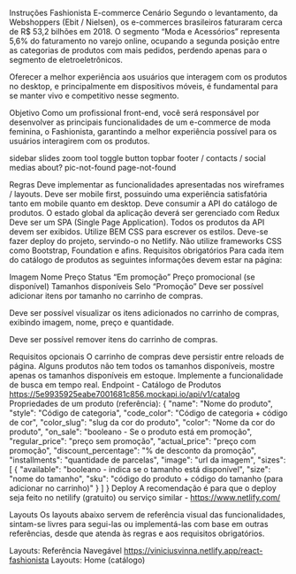 Instruções
Fashionista E-commerce
Cenário
Segundo o levantamento, da Webshoppers (Ebit / Nielsen), os e-commerces brasileiros faturaram cerca de R$ 53,2 bilhões em 2018. O segmento “Moda e Acessórios” representa 5,6% do faturamento no varejo online, ocupando a segunda posição entre as categorias de produtos com mais pedidos, perdendo apenas para o segmento de eletroeletrônicos.

Oferecer a melhor experiência aos usuários que interagem com os produtos no desktop, e principalmente em dispositivos móveis, é fundamental para se manter vivo e competitivo nesse segmento.

Objetivo
Como um profissional front-end, você será responsável por desenvolver as principais funcionalidades de um e-commerce de moda feminina, o Fashionista, garantindo a melhor experiência possível para os usuários interagirem com os produtos.

sidebar
slides 
zoom tool
toggle button
topbar
footer / contacts / social medias
about?
pic-not-found
page-not-found



Regras
Deve implementar as funcionalidades apresentadas nos wireframes / layouts.
Deve ser mobile first, possuindo uma experiência satisfatória tanto em mobile quanto em desktop.
Deve consumir a API do catálogo de produtos.
O estado global da aplicação deverá ser gerenciado com Redux
Deve ser um SPA (Single Page Application).
Todos os produtos da API devem ser exibidos.
Utilize BEM CSS para escrever os estilos.
Deve-se fazer deploy do projeto, servindo-o no Netlify.
Não utilize frameworks CSS como Bootstrap, Foundation e afins.
Requisitos obrigatórios
Para cada item do catálogo de produtos as seguintes informações devem estar na página:

Imagem
Nome
Preço
Status “Em promoção”
Preço promocional (se disponível)
Tamanhos disponíveis
Selo “Promoção”
Deve ser possível adicionar itens por tamanho no carrinho de compras.

Deve ser possível visualizar os itens adicionados no carrinho de compras, exibindo imagem, nome, preço e quantidade.

Deve ser possível remover itens do carrinho de compras.

Requisitos opcionais
O carrinho de compras deve persistir entre reloads de página.
Alguns produtos não tem todos os tamanhos disponíveis, mostre apenas os tamanhos disponíveis em estoque.
Implemente a funcionalidade de busca em tempo real.
Endpoint - Catálogo de Produtos
https://5e9935925eabe7001681c856.mockapi.io/api/v1/catalog
Propriedades de um produto (referência):
{
	"name": "Nome do produto",
	"style": "Código de categoria",
	"code_color": "Código de categoria + código de cor",
	"color_slug": "slug da cor do produto",
	"color": "Nome da cor do produto",
	"on_sale": "booleano - Se o produto está em promoção",
	"regular_price": "preço sem promoção",
	"actual_price": "preço com promoção",
	"discount_percentage": "% de desconto da promoção",
	"installments": "quantidade de parcelas",
	"image": "url da imagem",
	"sizes": [
		{
			"available": "booleano - indica se o tamanho está disponível",
			"size": "nome do tamanho",
			"sku": "código do produto + código do tamanho (para adicionar no carrinho)"
		}
	]
}
Deploy
A recomendação é para que o deploy seja feito no netilify (gratuito) ou serviço similar - https://www.netlify.com/

Layouts
Os layouts abaixo servem de referência visual das funcionalidades, sintam-se livres para segui-las ou implementá-las com base em outras referências, desde que atenda às regras e aos requisitos obrigatórios.

Layouts: Referência Navegável
https://viniciusvinna.netlify.app/react-fashionista
Layouts: Home (catálogo)
